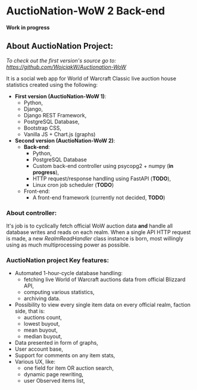 # AuctioNation-WoW 2 **Back-end**
**Work in progress**
## About AuctioNation Project:
*To check out the first version's source go to:
https://github.com/WojciakW/Auctionation-WoW*

It is a social web app for World of Warcraft Classic live auction house statistics created using the following:
-   **First version (AuctioNation-WoW 1)**:
    - Python,
    - Django,
    - Django REST Framework,
    - PostgreSQL Database,
    - Bootstrap CSS,
    - Vanilla JS + Chart.js (graphs)
-   **Second version (AuctioNation-WoW 2)**:
    - **Back-end**:
        - Python,
        - PostgreSQL Database
        - Custom back-end controller using psycopg2 + numpy (**in progress**),
        - HTTP request/response handling using FastAPI (**TODO**),
        - Linux cron job scheduler (**TODO**)
    - Front-end:
        - A front-end framework (currently not decided, **TODO**)

### About controller:
 It's job is to cyclically fetch official WoW auction data **and** handle all database writes and reads on each realm. When a single API HTTP request is made, a new *RealmReadHandler* class instance is born, most willingly using as much multiprocessing power as possible.


### AuctioNation project Key features:
- Automated 1-hour-cycle database handling:
  - fetching live World of Warcraft auctions data from official Blizzard API,
  - computing various statistics,
  - archiving data.
- Possibility to view every single item data on every official realm, faction side, that is:
  - auctions count,
  - lowest buyout,
  - mean buyout,
  - median buyout,
- Data presented in form of graphs,
- User account base,
- Support for comments on any item stats,
- Various UX, like:
    - one field for item OR auction search,
    - dynamic page rewriting,
    - user Observed items list,
